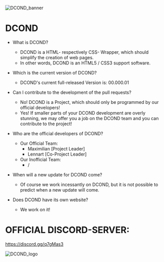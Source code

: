 ![DCOND_banner](https://cdn.discordapp.com/attachments/444931747604332567/539821265695932426/DCOND-gfx02.png)


# DCOND

- What is DCOND?
  - DCOND is a HTML- respectively CSS- Wrapper, which should simplify the creation of web pages.
  - In other words, DCOND is an HTML5 / CSS3 support software.

- Which is the current version of DCOND?
  - DCOND's current full-released Version is: 00.000.01

- Can I contribute to the development of the pull requests?
  - No! DCOND is a Project, which should only be programmed by our official developers!
  - Yes! If smaller parts of your DCOND development are overly stunning, we may offer you a job on the DCOND team and you can contribute to the project!
- Who are the official developers of DCOND?
  - Our Official Team:
    - Maximilian [Project Leader]
    - Lennart    [Co-Project Leader]
  - Our Inofficial Team:
    - /

- When will a new update for DCOND come?
  - Of course we work incessantly on DCOND, but it is not possible to predict when a new update will come.

- Does DCOND have its own website?
  - We work on it!



# OFFICIAL DISCORD-SERVER:
https://discord.gg/q7gMas3

![DCOND_logo](https://cdn.discordapp.com/attachments/444931747604332567/539718179677667358/Logopit_1548749217766.png)
